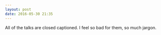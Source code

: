 ```yaml
---
layout: post
date: 2016-05-30 21:35
---
```

All of the talks are closed captioned. I feel so bad for them, so much jargon.
